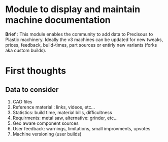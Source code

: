 # Module to display and maintain machine documentation 

**Brief** : This module enables the community to add data to Precisous to Plastic machinery. Ideally the v3 machines can be updated for new tweaks, prices, feedback, build-times, part sources or entirly new variants (forks aka custom builds).

# First thoughts

## Data to consider

1. CAD files
2. Reference material : links, videos, etc...
3. Statistics: build time, material bills, difficultness
4. Requirments: metal saw, alternative: grinder, etc...
5. Geo aware component sources
6. User feedback: warnings, limitations, small improvments, upvotes
7. Machine versioning (user builds)

